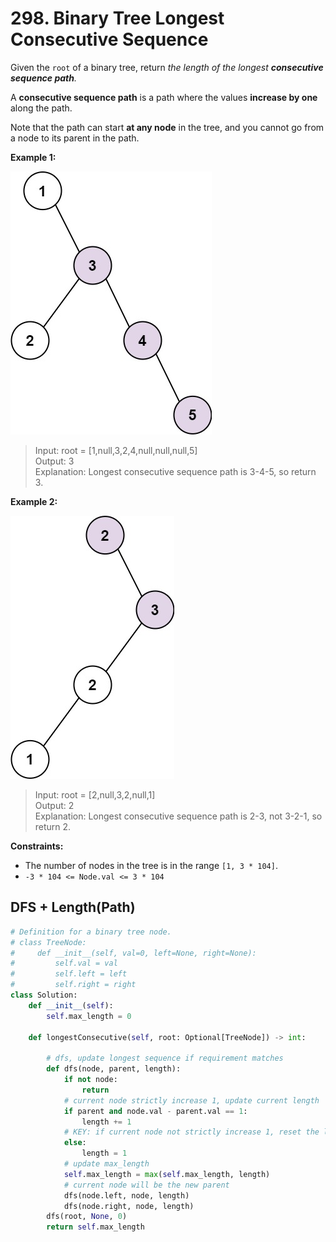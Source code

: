 # 298. Binary Tree Longest Consecutive Sequence

Given the `root` of a binary tree, return *the length of the longest **consecutive sequence path**.*

A **consecutive sequence path** is a path where the values **increase by one** along the path.

Note that the path can start **at any node** in the tree, and you cannot go from a node to its parent in the path.


**Example 1:**

![img.png](../../Images/298-1.png)


>Input: root = [1,null,3,2,4,null,null,null,5]  
Output: 3  
Explanation: Longest consecutive sequence path is 3-4-5, so return 3.  


**Example 2:**

![img_1.png](../../Images/298-2.png)

>Input: root = [2,null,3,2,null,1]  
Output: 2  
Explanation: Longest consecutive sequence path is 2-3, not 3-2-1, so return 2.  
 

**Constraints:**

* The number of nodes in the tree is in the range `[1, 3 * 104]`.
* `-3 * 104 <= Node.val <= 3 * 104`

## DFS + Length(Path)

```python
# Definition for a binary tree node.
# class TreeNode:
#     def __init__(self, val=0, left=None, right=None):
#         self.val = val
#         self.left = left
#         self.right = right
class Solution:
    def __init__(self):
        self.max_length = 0

    def longestConsecutive(self, root: Optional[TreeNode]) -> int:

        # dfs, update longest sequence if requirement matches
        def dfs(node, parent, length):
            if not node:
                return
            # current node strictly increase 1, update current length
            if parent and node.val - parent.val == 1:
                length += 1
            # KEY: if current node not strictly increase 1, reset the length
            else:
                length = 1
            # update max_length
            self.max_length = max(self.max_length, length)
            # current node will be the new parent
            dfs(node.left, node, length)
            dfs(node.right, node, length)
        dfs(root, None, 0)        
        return self.max_length
```
